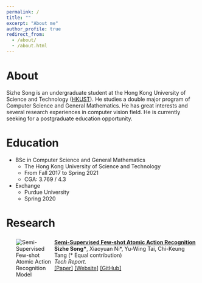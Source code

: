 ```yaml
---
permalink: /
title: ""
excerpt: "About me"
author_profile: true
redirect_from: 
  - /about/
  - /about.html
---
```


About
======
Sizhe Song is an undergraduate student at the Hong Kong University of Science and Technology ([HKUST](http://www.ust.hk/)). He studies a double major program of Computer Science and General Mathematics. He has great interests and several research experiences in computer vision field. He is currently seeking for a postgraduate education opportunity.

Education
======
* BSc in Computer Science and General Mathematics
  * The Hong Kong University of Science and Technology
  * From Fall 2017 to Spring 2021
  * CGA: 3.769 / 4.3
* Exchange
  * Purdue University
  * Spring 2020

Research
======
<div>
  <div style="width:20%; margin:5%">
  <img src="https://sausage-song.github.io/home/images/FSAA_model.png"
    alt="Semi-Supervised Few-shot Atomic Action Recognition Model"
    class="publogo img-fluid float-left rounded g" a="" align="left"/></div>

  <p align="left"><strong><a href="https://sausage-song.github.io/home/files/FSAA.pdf" target="_blank">
  Semi-Supervised Few-shot Atomic Action Recognition</a></strong>
  <!-- <span class="badge badge-danger">New!</span> -->
  <br>
  <b>Sizhe Song*</b>, Xiaoyuan Ni*, Yu-Wing Tai, Chi-Keung Tang (* Equal contribution) <br>
  <em>Tech Report.</em> <br>
  <span class="links">
  <a href="https://sausage-song.github.io/home/files/FSAA.pdf" target="_blank">[Paper]</a>
  <a href="https://Sausage-SONG.github.io/home/FSAA" target="_blank">[Website]</a>
  <a href="https://github.com/Sausage-SONG/Few-shot-action-recognition" target="_blank">[GitHub]</a>
  </span> </p>
</div>